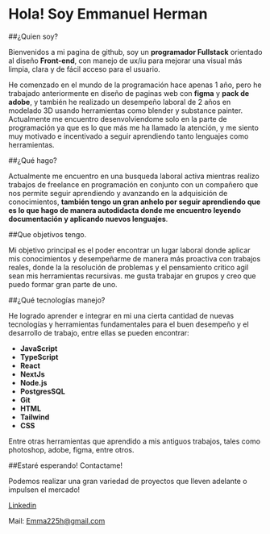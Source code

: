 # Hola! Soy Emmanuel Herman

##¿Quien soy?

 Bienvenidos a mi pagina de github, soy un **programador Fullstack** orientado al diseño **Front-end**, con manejo de ux/iu para mejorar una visual más limpia, clara y de fácil acceso para el usuario.

 He comenzado en el mundo de la programación hace apenas 1 año, pero he trabajado anteriormente en diseño de paginas web con **figma** y **pack de adobe**, y también he realizado un desempeño laboral de 2 años en modelado 3D usando herramientas como blender y substance painter.
 Actualmente me encuentro desenvolviendome solo en la parte de programación ya que es lo que más me ha llamado la atención, y me siento muy motivado e incentivado a seguir aprendiendo tanto lenguajes como herramientas.

 ##¿Qué hago?

 Actualmente me encuentro en una busqueda laboral activa mientras realizo trabajos de freelance en programación en conjunto con un compañero que nos permite seguir aprendiendo y avanzando en la adquisición de conocimientos, **también tengo un gran anhelo por seguir aprendiendo que es lo que hago de manera autodidacta donde me encuentro leyendo documentación y aplicando nuevos lenguajes**.

 ##Que objetivos tengo.

Mi objetivo principal es el poder encontrar un lugar laboral donde aplicar mis conocimientos y desempeñarme de manera más proactiva con trabajos reales, donde la la resolución de problemas y el pensamiento critico agil sean mis herramientas recursivas.
 me gusta trabajar en grupos y creo que puedo formar gran parte de uno.

 ##¿Qué tecnologías manejo?

 He logrado aprender e integrar en mi una cierta cantidad de nuevas tecnologías y herramientas fundamentales para el buen desempeño y el desarrollo de trabajo, entre ellas se pueden encontrar:


  * **JavaScript**
  * **TypeScript**
  * **React**
  * **NextJs**
  * **Node.js**
  * **PostgresSQL**
  * **Git**
  * **HTML**
  * **Tailwind**
  * **CSS**

Entre otras herramientas que aprendido a mis antiguos trabajos, tales como photoshop, adobe, figma, entre otros.


##Estaré esperando! Contactame!

Podemos realizar una gran variedad de proyectos que lleven adelante o impulsen el mercado!

[Linkedin](https://www.linkedin.com/in/emmanuel-herman-4b3a3b219/)

Mail: Emma225h@gmail.com


              
